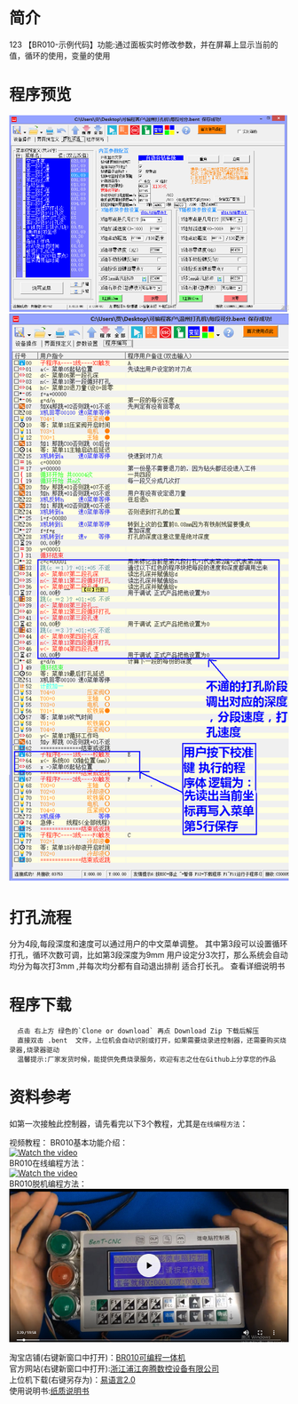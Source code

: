 

# 简介
123
【BR010-示例代码】功能:通过面板实时修改参数，并在屏幕上显示当前的值，循环的使用，变量的使用
# 程序预览
![image](https://github.com/jia175891641/BR010-One_Axis_CNC_drilling_System_fengduan/blob/master/菜单配置.PNG)
![image](https://github.com/jia175891641/BR010-One_Axis_CNC_drilling_System_fengduan/blob/master/%E7%A8%8B%E5%BA%8F%E9%A2%84%E8%A7%88.PNG)
# 打孔流程
分为4段,每段深度和速度可以通过用户的中文菜单调整。
其中第3段可以设置循环打孔，循环次数可调，比如第3段深度为9mm 用户设定分3次打，那么系统会自动均分为每次打3mm ,并每次均分都有自动退出排削 
适合打长孔。
查看详细说明书
# 程序下载
      点击 右上方 绿色的`Clone or download` 再点 Download Zip 下载后解压 
      直接双击 .bent  文件，上位机会自动识别或打开，如果需要烧录进控制器，还需要购买烧录器,烧录器驱动
      温馨提示:厂家发货时候，能提供免费烧录服务，欢迎有志之仕在Github上分享您的作品
# 资料参考
如第一次接触此控制器，请先看完以下3个教程，尤其是`在线编程方法`：

视频教程：
BR010基本功能介绍：  
[![Watch the video](https://img.alicdn.com/imgextra/i3/140795238/TB23Vqhm_vI8KJjSspjXXcgjXXa_!!140795238.png)](http://cloud.video.taobao.com//play/u/140795238/p/2/e/6/t/1/50031896985.mp4)  
BR010在线编程方法：  
[![Watch the video](https://img.alicdn.com/imgextra/i2/140795238/TB2M.dlm0rJ8KJjSspaXXXuKpXa_!!140795238.png)](http://cloud.video.taobao.com//play/u/140795238/p/1/e/6/t/1/50066572897.mp4)  
BR010脱机编程方法：   
[![Watch the video](https://github.com/jia175891641/BR010-VB-/blob/master/%E6%8D%95%E8%8E%B7.PNG)](https://cloud.video.taobao.com//play/u/140795238/p/1/e/6/t/1/50066686709.mp4)  

淘宝店铺(右键新窗口中打开)：[BR010可编程一体机](https://item.taobao.com/item.htm?spm=a1z10.3-c.w4002-4148446461.35.4c0494c0LgyZdJ&id=522079098086)  
官方网站(右键新窗口中打开):[浙江浦江奔腾数控设备有限公司](http://www.btcnc.net/ "点击前往")  
上位机下载(右键另存为)：[易语言2.0](http://www.btcnc.net/web/2moto/Downloads/softBR010.zip "右键再点另存为")  
使用说明书:[纸质说明书](http://www.btcnc.net/web/2moto/Downloads/%E3%80%90BR010%E3%80%91%E5%BF%AB%E9%80%9F%E7%BC%96%E7%A8%8B%E6%8C%87%E5%8D%97%E4%B8%8E%E5%AE%9E%E4%BE%8B.doc)  

